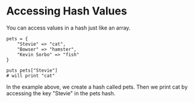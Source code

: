 # Accessing Hash Values

You can access values in a hash just like an array.

    pets = {
        "Stevie" => "cat",
        "Bowser" => "hamster",
        "Kevin Sorbo" => "fish"
    }

    puts pets["Stevie"]
    # will print "cat"

In the example above, we create a hash called pets.
Then we print cat by accessing the key "Stevie" in the pets hash.
